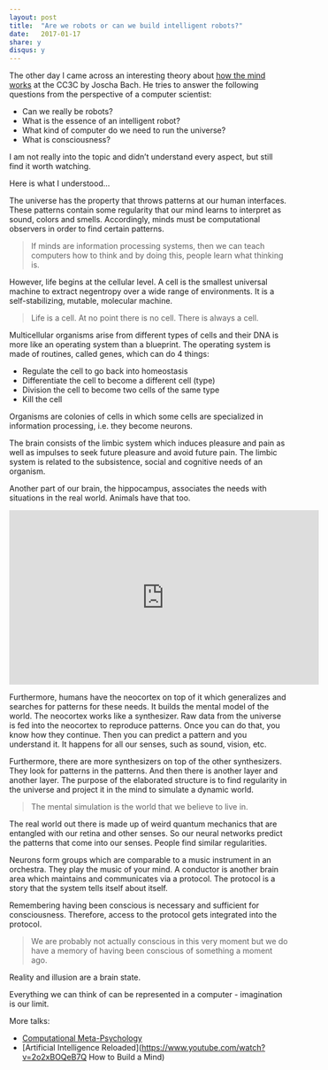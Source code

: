 ```yaml
---
layout: post
title:  "Are we robots or can we build intelligent robots?"
date:   2017-01-17
share: y
disqus: y
---
```



The other day I came across an interesting theory about [how the mind works](https://www.youtube.com/watch?v=K5nJ5l6dl2s) at the CC3C by Joscha Bach. He tries to answer the following questions from the perspective of a computer scientist:

- Can we really be robots?
- What is the essence of an intelligent robot?
- What kind of computer do we need to run the universe?
- What is consciousness?

I am not really into the topic and didn’t understand every aspect, but still find it worth watching.

Here is what I understood...

The universe has the property that throws patterns at our human interfaces. These patterns contain some regularity that our mind learns to interpret as sound, colors and smells. Accordingly, minds must be computational observers in order to find certain patterns.

> If minds are information processing systems, then we can teach computers how to think and by doing this, people learn what thinking is.

However, life begins at the cellular level. A cell is the smallest universal machine to extract negentropy over a wide range of environments. It is a self-stabilizing, mutable, molecular machine.

> Life is a cell. At no point there is no cell. There is always a cell.

Multicellular organisms arise from different types of cells and their DNA is more like an operating system than a blueprint. The operating system is made of routines, called genes, which can do 4 things:

- Regulate the cell to go back into homeostasis
- Differentiate the cell to become a different cell (type)
- Division the cell to become two cells of the same type
- Kill the cell

Organisms are colonies of cells in which some cells are specialized in information processing, i.e. they become neurons.

The brain consists of the limbic system which induces pleasure and pain as well as impulses to seek future pleasure and avoid future pain. The limbic system is related to the subsistence, social and cognitive needs of an organism.

Another part of our brain, the hippocampus, associates the needs with situations in the real world. Animals have that too.

<div class='video'>
  <iframe width="560" height="315" src="https://www.youtube.com/embed/K5nJ5l6dl2s" frameborder="0" allowfullscreen></iframe>
</div>

Furthermore, humans have the neocortex on top of it which generalizes and searches for patterns for these needs. It builds the mental model of the world. The neocortex works like a synthesizer. Raw data from the universe is fed into the neocortex to reproduce patterns. Once you can do that, you know how they continue. Then you can predict a pattern and you understand it. It happens for all our senses, such as sound, vision, etc.

Furthermore, there are more synthesizers on top of the other synthesizers. They look for patterns in the patterns. And then there is another layer and another layer. The purpose of the elaborated structure is to find regularity in the universe and project it in the mind to simulate a dynamic world.

> The mental simulation is the world that we believe to live in.

The real world out there is made up of weird quantum mechanics that are entangled with our retina and other senses. So our neural networks predict the patterns that come into our senses. People find similar regularities.

Neurons form groups which are comparable to a music instrument in an orchestra. They play the music of your mind. A conductor is another brain area which maintains and communicates via a protocol. The protocol is a story that the system tells itself about itself.

Remembering having been conscious is necessary and sufficient for consciousness. Therefore, access to the protocol gets integrated into the protocol.

> We are probably not actually conscious in this very moment but we do have a memory of having been conscious of something a moment ago.

Reality and illusion are a brain state.

Everything we can think of can be represented in a computer - imagination is our limit.


More talks:

- [Computational Meta-Psychology](https://www.youtube.com/watch?v=WRdJCFEqFTU)
- [Artificial Intelligence Reloaded](https://www.youtube.com/watch?v=2o2xBOQeB7Q How to Build a Mind)

